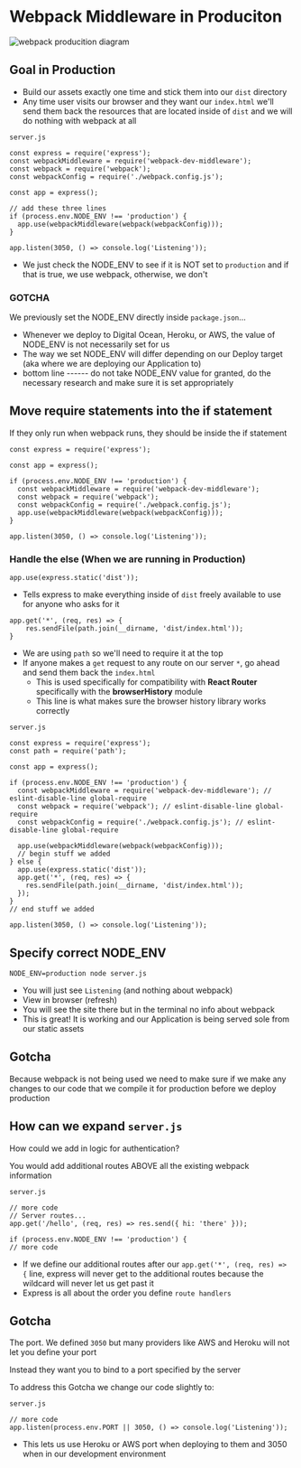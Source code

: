 # Webpack Middleware in Produciton
![webpack producition diagram](https://i.imgur.com/bScbcRd.png)

## Goal in Production
* Build our assets exactly one time and stick them into our `dist` directory
* Any time user visits our browser and they want our `index.html` we'll send them back the resources that are located inside of `dist` and we will do nothing with webpack at all

`server.js`

```
const express = require('express');
const webpackMiddleware = require('webpack-dev-middleware');
const webpack = require('webpack');
const webpackConfig = require('./webpack.config.js');

const app = express();

// add these three lines
if (process.env.NODE_ENV !== 'production') {
  app.use(webpackMiddleware(webpack(webpackConfig)));
}

app.listen(3050, () => console.log('Listening'));
```

* We just check the NODE_ENV to see if it is NOT set to `production` and if that is true, we use webpack, otherwise, we don't

### GOTCHA
We previously set the NODE_ENV directly inside `package.json`...

* Whenever we deploy to Digital Ocean, Heroku, or AWS, the value of NODE_ENV is not necessarily set for us
* The way we set NODE_ENV will differ depending on our Deploy target (aka where we are deploying our Application to)
* bottom line ------ do not take NODE_ENV value for granted, do the necessary research and make sure it is set appropriately 

## Move require statements into the if statement
If they only run when webpack runs, they should be inside the if statement

```
const express = require('express');

const app = express();

if (process.env.NODE_ENV !== 'production') {
  const webpackMiddleware = require('webpack-dev-middleware');
  const webpack = require('webpack');
  const webpackConfig = require('./webpack.config.js');
  app.use(webpackMiddleware(webpack(webpackConfig)));
}

app.listen(3050, () => console.log('Listening'));
```

### Handle the else (When we are running in Production)
`app.use(express.static('dist'));`

* Tells express to make everything inside of `dist` freely available to use for anyone who asks for it

```
app.get('*', (req, res) => {
    res.sendFile(path.join(__dirname, 'dist/index.html'));
}
```

* We are using `path` so we'll need to require it at the top
* If anyone makes a `get` request to any route on our server `*`, go ahead and send them back the `index.html`
    - This is used specifically for compatibility with **React Router** specifically with the **browserHistory** module
    - This line is what makes sure the browser history library works correctly

`server.js`

```
const express = require('express');
const path = require('path');

const app = express();

if (process.env.NODE_ENV !== 'production') {
  const webpackMiddleware = require('webpack-dev-middleware'); // eslint-disable-line global-require
  const webpack = require('webpack'); // eslint-disable-line global-require
  const webpackConfig = require('./webpack.config.js'); // eslint-disable-line global-require

  app.use(webpackMiddleware(webpack(webpackConfig)));
  // begin stuff we added
} else {
  app.use(express.static('dist'));
  app.get('*', (req, res) => {
    res.sendFile(path.join(__dirname, 'dist/index.html'));
  });
}
// end stuff we added

app.listen(3050, () => console.log('Listening'));
```

## Specify correct NODE_ENV
`NODE_ENV=production node server.js`

* You will just see `Listening` (and nothing about webpack)
* View in browser (refresh)
* You will see the site there but in the terminal no info about webpack
* This is great! It is working and our Application is being served sole from our static assets

## Gotcha
Because webpack is not being used we need to make sure if we make any changes to our code that we compile it for production before we deploy production

## How can we expand `server.js`
How could we add in logic for authentication?

You would add additional routes ABOVE all the existing webpack information

`server.js`

```
// more code
// Server routes...
app.get('/hello', (req, res) => res.send({ hi: 'there' }));

if (process.env.NODE_ENV !== 'production') {
// more code
```

* If we define our additional routes after our `app.get('*', (req, res) => {` line, express will never get to the additional routes because the wildcard will never let us get past it
* Express is all about the order you define `route handlers`

## Gotcha
The port. We defined `3050` but many providers like AWS and Heroku will not let you define your port

Instead they want you to bind to a port specified by the server

To address this Gotcha we change our code slightly to:

`server.js`

```
// more code
app.listen(process.env.PORT || 3050, () => console.log('Listening'));
```

* This lets us use Heroku or AWS port when deploying to them and 3050 when in our development environment






